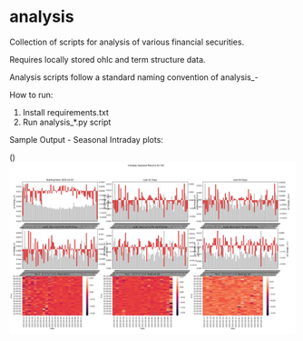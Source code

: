 # analysis

Collection of scripts for analysis of various financial securities.

Requires locally stored ohlc and term structure data. 

Analysis scripts follow a standard naming convention of analysis_<analysis type>-<symbol>

How to run:

1. Install requirements.txt 
2. Run analysis_*.py script  


Sample Output - Seasonal Intraday plots: 

()
[![solarized dualmode](https://github.com/doomed51/analysis/blob/main/screenshots/analysis_seasonal-intraday.JPG)](#features)
